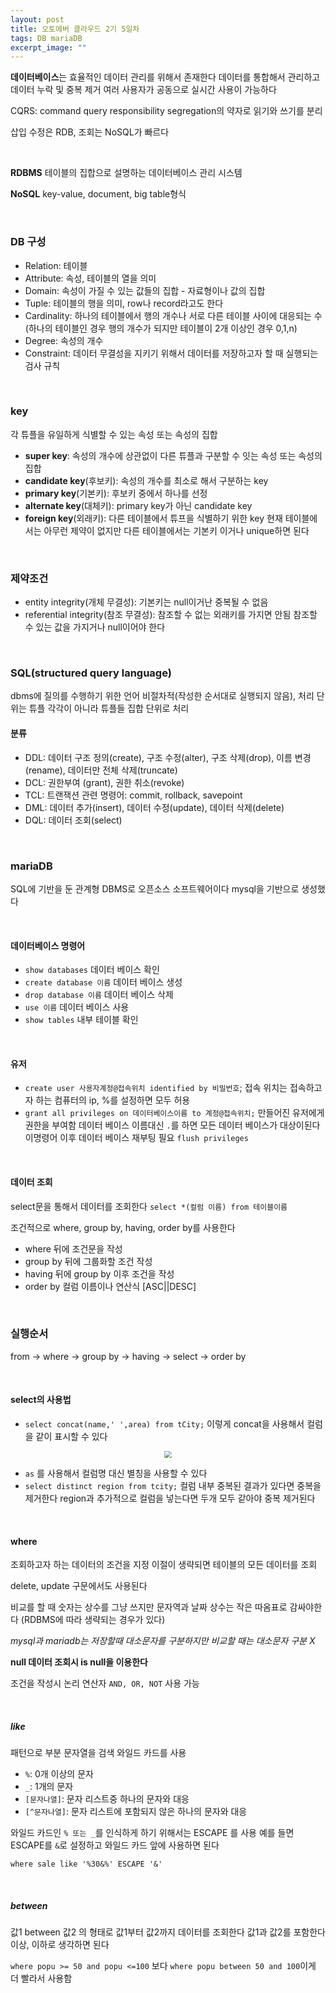 ```yaml
---
layout: post
title: 오토에버 클라우드 2기 5일차
tags: DB mariaDB
excerpt_image: ""
---
```


**데이터베이스**는 효율적인 데이터 관리를 위해서 존재한다 데이터를 통합해서 관리하고 데이터 누락 및 중복 제거 여러 사용자가 공동으로 실시간 사용이 가능하다

CQRS: command query responsibility segregation의 약자로 읽기와 쓰기를 분리 

삽입 수정은 RDB, 조회는 NoSQL가 빠르다

&nbsp;

**RDBMS** 테이블의 집합으로 설명하는 데이터베이스 관리 시스템

**NoSQL** key-value, document, big table형식

&nbsp;

### DB 구성

- Relation: 테이블
- Attribute: 속성, 테이블의 열을 의미
- Domain: 속성이 가질 수 있는 값들의 집합 - 자료형이나 값의 집합
- Tuple: 테이블의 행을 의미, row나 record라고도 한다
- Cardinality: 하나의 테이블에서 행의 개수나 서로 다른 테이블 사이에 대응되는 수(하나의 테이블인 경우 행의 개수가 되지만 테이블이 2개 이상인 경우 0,1,n)
- Degree: 속성의 개수
- Constraint: 데이터 무결성을 지키기 위해서 데이터를 저장하고자 할 때 실행되는 검사 규칙

&nbsp;

### key

각 튜플을 유일하게 식별할 수 있는 속성 또는 속성의 집합

- **super key**: 속성의 개수에 상관없이 다른 튜플과 구분할 수 잇는 속성 또는 속성의 집합
- **candidate key**(후보키): 속성의 개수를 최소로 해서 구분하는 key
- **primary key**(기본키): 후보키 중에서 하나를 선정
- **alternate key**(대체키): primary key가 아닌 candidate key
- **foreign key**(외래키): 다른 테이블에서 튜프을 식별하기 위한 key 현재 테이블에서는 아무런 제약이 없지만 다른 테이블에서는 기본키 이거나 unique하면 된다

&nbsp;

### 제약조건

- entity integrity(개체 무결성): 기본키는 null이거난 중복될 수 없음
- referential integrity(참조 무결성): 참조할 수 없는 외래키를 가지면 안됨 참조할 수 있는 값을 가지거나 null이어야 한다

&nbsp;

### SQL(structured query language)

dbms에 질의를 수행하기 위한 언어 비절차적(작성한 순서대로 실행되지 않음), 처리 단위는 튜플 각각이 아니라 튜플들 집합 단위로 처리

#### 분류

- DDL: 데이터 구조 정의(create), 구조 수정(alter), 구조 삭제(drop), 이름 변경(rename), 데이터만 전체 삭제(truncate)
- DCL: 권한부여 (grant), 권한 취소(revoke)
- TCL: 트랜잭션 관련 명령어: commit, rollback, savepoint
- DML: 데이터 추가(insert), 데이터 수정(update), 데이터 삭제(delete)
- DQL: 데이터 조회(select)

&nbsp;

### mariaDB

SQL에 기반을 둔 관계형 DBMS로 오픈소스 소프트웨어이다 mysql을 기반으로 생성했다

&nbsp;

#### 데이터베이스 명령어

- `show databases` 데이터 베이스 확인
- `create database 이름` 데이터 베이스 생성
- `drop database 이름` 데이터 베이스 삭제
- `use 이름` 데이터 베이스 사용
- `show tables` 내부 테이블 확인

&nbsp;

#### 유저

- `create user 사용자계정@접속위치 identified by 비밀번호`; 접속 위치는 접속하고자 하는 컴퓨터의 ip, %를 설정하면 모두 허용
- `grant all privileges on 데이터베이스이름 to 계정@접속위치;` 만들어진 유저에게 권한을 부여함 데이터 베이스 이름대신 `.`를 하면 모든 데이터 베이스가 대상이된다 이명령어 이후 데이터 베이스 재부팅 필요 `flush privileges`

&nbsp;

#### 데이터 조회

select문을 통해서 데이터를 조회한다 `select *(컬럼 이름) from 테이블이름`

조건적으로 where, group by, having, order by를 사용한다

- where 뒤에 조건문을 작성
- group by 뒤에 그룹화할 조건 작성
- having 뒤에 group by 이후 조건을 작성
- order by 컬럼 이름이나 연산식 [ASC||DESC]

&nbsp;

### 실행순서

from &rarr; where &rarr; group by &rarr; having &rarr; select &rarr; order by

&nbsp;

#### select의 사용법

- `select concat(name,' ',area) from tCity;` 이렇게 concat을 사용해서 컬럼을 같이 표시할 수 있다

<center>
<img src="https://github.com/user-attachments/assets/7a76f4ba-812a-4f21-96eb-56c75c4eda41" style="zoom:70%;">
</center>

- `as` 를 사용해서  컬럼명 대신 별칭을 사용할 수 있다
- `select distinct region from tcity;` 컬럼 내부 중복된 결과가 있다면 중복을 제거한다 region과 추가적으로 컬럼을 넣는다면 두개 모두 같아야 중복 제거된다

&nbsp;

#### where

조회하고자 하는 데이터의 조건을 지정 이절이 생략되면 테이블의 모든 데이터를 조회

delete, update 구문에서도 사용된다

비교를 할 때 숫자는 상수를 그냥 쓰지만 문자역과 날짜 상수는 작은 따옴표로 감싸야한다 (RDBMS에 따라 생략되는 경우가 있다)

*mysql과 mariadb는 저장할때 대소문자를 구분하지만 비교할 때는 대소문자 구분 X*

**null 데이터 조회시 is null을 이용한다**

조건을 작성시 논리 연산자 `AND, OR, NOT` 사용 가능

&nbsp;

##### like

패턴으로 부분 문자열을 검색 와일드 카드를 사용

- `%`: 0개 이상의 문자
- `_`: 1개의 문자
- `[문자나열]`: 문자 리스트중 하나의 문자와 대응
- `[^문자나열]`: 문자 리스트에 포함되지 않은 하나의 문자와 대응

와일드 카드인 `% 또는 _`를 인식하게 하기 위해서는 ESCAPE 를 사용 예를 들면 ESCAPE를  `&`로 설정하고 와일드 카드 앞에 사용하면 된다

`where sale like '%30&%' ESCAPE '&'`

&nbsp;

##### between

값1 between 값2 의 형태로 값1부터 값2까지 데이터를 조회한다 값1과 값2를 포함한다 이상, 이하로 생각하면 된다

`where popu >= 50 and popu <=100` 보다 `where popu between 50 and 100`이게 더 빨라서 사용함

&nbsp;
